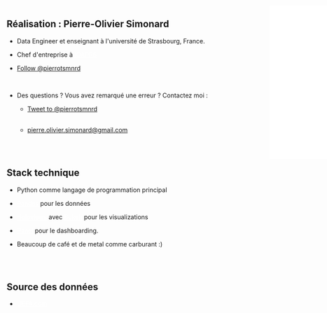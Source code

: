 <div style="position: fixed;float: right;margin-left: 600px;margin-top:0px;">
    <iframe src="/linkedin" style="height:350px;width:350px;border:transparent;"></iframe>
</div>



## Réalisation : Pierre-Olivier Simonard

- Data Engineer et enseignant à l'université de Strasbourg, France.
 
- Chef d'entreprise à <a target="blank" href="https://www.ioapps.io"  style="color:white"> IOAPPS </a>  
 
- <a target="blank" href="https://twitter.com/pierrotsmnrd?ref_src=twsrc%5Etfw" class="twitter-follow-button" data-show-count="false">Follow @pierrotsmnrd</a><script async src="https://platform.twitter.com/widgets.js" charset="utf-8"></script>


<br />

- Des questions ? Vous avez remarqué une erreur ?  Contactez moi : 

    - <a target="blank" href="https://twitter.com/intent/tweet?screen_name=pierrotsmnrd&ref_src=twsrc%5Etfw" class="twitter-mention-button" data-show-count="false">Tweet to @pierrotsmnrd</a><script async src="https://platform.twitter.com/widgets.js" charset="utf-8"></script> <br /> <br />

    -   <a target="blank" href="mailto:pierre.olivier.simonard@gmail.com"  style="color:white">pierre.olivier.simonard@gmail.com</a>

<br /><br />
## Stack technique

- Python comme langage de programmation principal
- <a target="blank"  href="pandas.pydata.org/" style="color:white;">Pandas</a> pour les données
 
- <a target="blank"  href="http://holoviews.org/" style="color:white;">Holoviews</a> avec <a target="blank" href="https://docs.bokeh.org/" style="color:white;">Bokeh</a> pour les visualizations
 
- <a target="blank"  href="https://panel.holoviz.org/" style="color:white;">Panel</a> pour le dashboarding.
 
- Beaucoup de café et de metal comme carburant :)


<br /><br />
## Source des données

- <a target="blank" href="https://www.uefa.com/uefaeuro-2020/" style="color:white;">UEFA.com</a>


